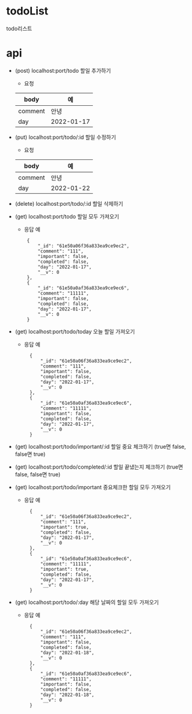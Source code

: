 # todoList
todo리스트

# api
* (post) localhost:port/todo 할일 추가하기
    * 요청

    |body| 예 |
    |---|---|
    |comment|안녕|
    |day|2022-01-17|

* (put) localhost:port/todo/:id 할일 수정하기
    * 요청
    
    |body|예|
    |---|---|
    |comment|안녕|
    |day|2022-01-22|

* (delete) localhost:port/todo/:id 할일 삭제하기



* (get) localhost:port/todo 할일 모두 가져오기
     * 응답 예

            {
                "_id": "61e50a06f36a833ea9ce9ec2",
                "comment": "111",
                "important": false,
                "completed": false,
                "day": "2022-01-17",
                "__v": 0
            },
            {
                "_id": "61e50a0af36a833ea9ce9ec6",
                "comment": "11111",
                "important": false,
                "completed": false,
                "day": "2022-01-17",
                "__v": 0
            }



* (get) localhost:port/todo/today 오늘 할일 가져오기
    * 응답 예

            {
                "_id": "61e50a06f36a833ea9ce9ec2",
                "comment": "111",
                "important": false,
                "completed": false,
                "day": "2022-01-17",
                "__v": 0
            },
            {
                "_id": "61e50a0af36a833ea9ce9ec6",
                "comment": "11111",
                "important": false,
                "completed": false,
                "day": "2022-01-17",
                "__v": 0
            }


* (get) localhost:port/todo/important/:id 할일 중요 체크하기 (true면 false, false면 true)


* (get) localhost:port/todo/completed/:id 할일 끝냈는지 체크하기 (true면 false, false면 true)

* (get) localhost:port/todo/important 중요체크한 할일 모두 가져오기

    * 응답 예

            {
                "_id": "61e50a06f36a833ea9ce9ec2",
                "comment": "111",
                "important": true,
                "completed": false,
                "day": "2022-01-17",
                "__v": 0
            },
            {
                "_id": "61e50a0af36a833ea9ce9ec6",
                "comment": "11111",
                "important": true,
                "completed": false,
                "day": "2022-01-17",
                "__v": 0
            }

* (get) localhost:port/todo/:day 해당 날짜의 할일 모두 가져오기

    * 응답 예

            {
                "_id": "61e50a06f36a833ea9ce9ec2",
                "comment": "111",
                "important": false,
                "completed": false,
                "day": "2022-01-18",
                "__v": 0
            },
            {
                "_id": "61e50a0af36a833ea9ce9ec6",
                "comment": "11111",
                "important": false,
                "completed": false,
                "day": "2022-01-18",
                "__v": 0
            }






    







